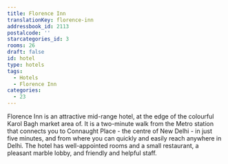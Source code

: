 ```yaml
---
title: Florence Inn
translationKey: florence-inn
addressbook_id: 2113
postalcode: ''
starcategories_id: 3
rooms: 26
draft: false
id: hotel
type: hotels
tags:
  - Hotels
  - Florence Inn
categories:
  - 23
---
```

Florence Inn is an attractive mid-range hotel, at the edge of the colourful Karol Bagh market area of. It is a two-minute walk from the Metro station that connects you to Connaught Place - the centre of New Delhi - in just five minutes, and from where you can quickly and easily reach anywhere in Delhi. The hotel has well-appointed rooms and a small restaurant, a pleasant marble lobby, and friendly and helpful staff.